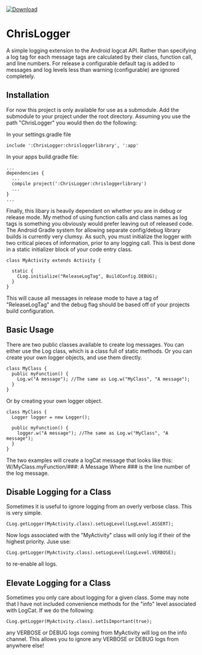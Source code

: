 [ ![Download](https://api.bintray.com/packages/chriscm2006/maven/chris-logger/images/download.svg) ](https://bintray.com/chriscm2006/maven/chris-logger/_latestVersion)
# ChrisLogger
A simple logging extension to the Android logcat API.  Rather than specifying a log tag for each message tags are calculated by their class, function call, and line numbers.  For release a configurable default tag is added to messages and log levels less than warning (configurable) are ignored completely.

## Installation
For now this project is only available for use as a submodule.  Add the submodule to your project under the root directory.  Assuming you use the path "ChrisLogger" you would then do the following:

In your settings.gradle file

    include ':ChrisLogger:chrisloggerlibrary', ':app'

In your apps build.gradle file:
    
    ...
    dependencies {
      ...
      compile project(':ChrisLogger:chrisloggerlibrary')
      ...
    }
    ...

Finally, this libary is heavily dependant on whether you are in debug or release mode.  My method of using function calls and class names as log tags is something you obviously would prefer leaving out of released code.  The Android Gradle system for allowing separate config/debug library builds is currently very clumsy.  As such, you must initialize the logger with two critical pieces of information, prior to any logging call.  This is best done in a static initializer block of your code entry class.

    class MyActivity extends Activity {
    
      static {
        CLog.initialize("ReleaseLogTag", BuildConfig.DEBUG);
      }
    }
This will cause all messages in release mode to have a tag of "ReleaseLogTag" and the debug flag should be based off of your projects build configuration.

## Basic Usage
There are two public classes available to create log messages.  You can either use the Log class, which is a class full of static methods.  Or you can create your own logger objects, and use them directly.

    class MyClass {
      public myFunction() {
        Log.w("A message"); //The same as Log.w("MyClass", "A message");
      }
    }
Or by creating your own logger object.

    class MyClass {
      Logger logger = new Logger();
      
      public myFunction() {
        logger.w("A message"); //The same as Log.w("MyClass", "A message");
      }
    }
The two examples will create a logCat message that looks like this:
    W/MyClass.myFunction/###: A Message
Where ### is the line number of the log message.
## Disable Logging for a Class
Sometimes it is useful to ignore logging from an overly verbose class.  This is very simple.

    CLog.getLogger(MyActivity.class).setLogLevel(LogLevel.ASSERT);

Now logs associated with the "MyActivity" class will only log if their of the highest priority.  Juse use:

    CLog.getLogger(MyActivity.class).setLogLevel(LogLevel.VERBOSE);
    
to re-enable all logs.

## Elevate Logging for a Class
Sometimes you only care about logging for a given class.  Some may note that I have not included convenience methods for the "info" level associated with LogCat.  If we do the following:

    CLog.getLogger(MyActivity.class).setIsImportant(true);
    
any VERBOSE or DEBUG logs coming from MyActivity will log on the info channel.  This allows you to ignore any VERBOSE or DEBUG logs from anywhere else!
